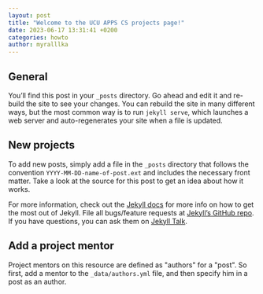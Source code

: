 ```yaml
---
layout: post
title: "Welcome to the UCU APPS CS projects page!"
date: 2023-06-17 13:31:41 +0200
categories: howto
author: myralllka
---
```


## General

You’ll find this post in your `_posts` directory.
Go ahead and edit it and re-build the site to see your changes.
You can rebuild the site in many different ways, but the most common way is to run `jekyll serve`, which launches a web server and auto-regenerates your site when a file is updated.

## New projects

To add new posts, simply add a file in the `_posts` directory that follows the convention `YYYY-MM-DD-name-of-post.ext` and includes the necessary front matter.
Take a look at the source for this post to get an idea about how it works.

For more information, check out the [Jekyll docs][jekyll-docs] for more info on how to get the most out of Jekyll.
File all bugs/feature requests at [Jekyll’s GitHub repo][jekyll-gh]. If you have questions, you can ask them on [Jekyll Talk][jekyll-talk].

## Add a project mentor

Project mentors on this resource are defined as "authors" for a "post".
So first, add a mentor to the `_data/authors.yml` file, and then specify him in a post as an author.

[jekyll-docs]: https://jekyllrb.com/docs/home

[jekyll-gh]:   https://github.com/jekyll/jekyll

[jekyll-talk]: https://talk.jekyllrb.com/
